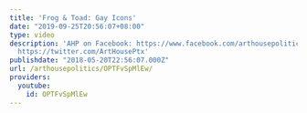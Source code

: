 ```yaml
---
title: 'Frog & Toad: Gay Icons'
date: "2019-09-25T20:56:07+08:00"
type: video
description: 'AHP on Facebook: https://www.facebook.com/arthousepolitics/ AHP on Twitter:
  https://twitter.com/ArtHousePtx'
publishdate: "2018-05-20T22:56:07.000Z"
url: /arthousepolitics/OPTFvSpMlEw/
providers:
  youtube:
    id: OPTFvSpMlEw
---
```

